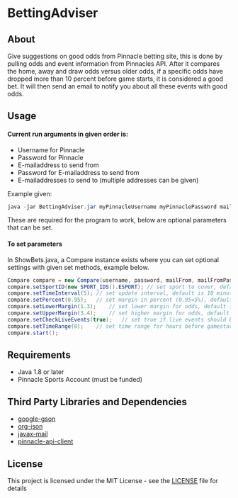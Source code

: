 # BettingAdviser

## About
Give suggestions on good odds from Pinnacle betting site, this is done by pulling odds and event information from Pinnacles API. After it compares the home, away and draw odds versus older odds, if a specific odds have dropped more than 10 percent before game starts, it is considered a good bet. It will then send an email to notify you about all these events with good odds.

## Usage
#### Current run arguments in given order is:
- Username for Pinnacle
- Password for Pinnacle
- E-mailaddress to send from
- Password for E-mailaddress to send from
- E-mailaddresses to send to (multiple addresses can be given)

Example given:
```java
java -jar BettingAdviser.jar myPinnacleUsername myPinnaclePassword mailAddressIWantToSendNotificationsFrom mailAddressIWantToSendNotificationsFromPassword mailAddressIWantToSendNotificationsToNr1 mailAddressIWantToSendNotificationsToNrX..
```
These are required for the program to work, below are optional parameters that can be set.

#### To set parameters
In ShowBets.java, a Compare instance exists where you can set optional settings with given set methods, example below.
```java
Compare compare = new Compare(username, password, mailFrom, mailFromPassw, mailTo);
compare.setSportID(new SPORT_IDS().ESPORT);	// set sport to cover, default is SOCCER
compare.setTimeInterval(5);	// set update interval, default is 10 minutes 
compare.setPercent(0.95);	// set margin in percent (0.95=5%), default is (0.9=10%) 
compare.setLowerMargin(1.3);	// set lower margin for odds, default is 1.2
compare.setUpperMargin(3.4);	// set higher margin for odds, default is 3.5
compare.setCheckLiveEvents(true);	// set true if live events should be covered, default is false
compare.setTimeRange(8);	// set time range for hours before gamestart, default is to only include events that starts 7 hours before gamestart
compare.start();
```

## Requirements
- Java 1.8 or later
- Pinnacle Sports Account (must be funded)

## Third Party Libraries and Dependencies
- [google-gson](https://mvnrepository.com/artifact/com.google.code.gson/gson)
- [org-json](https://mvnrepository.com/artifact/org.json/json/20180130)
- [javax-mail](https://mvnrepository.com/artifact/javax.mail/mail)
- [pinnacle-api-client](https://github.com/gentoku/pinnacle-api-client)

## License
This project is licensed under the MIT License - see the [LICENSE](LICENSE) file for details